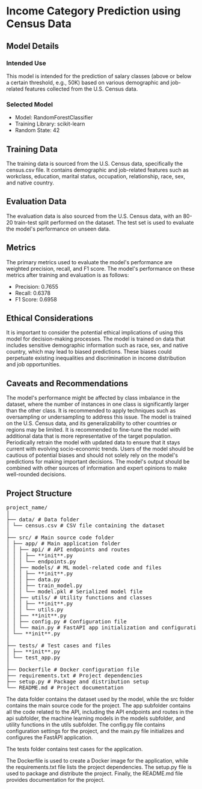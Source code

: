 # Income Category Prediction using Census Data

## Model Details

### Intended Use

This model is intended for the prediction of salary classes (above or below a certain threshold, e.g., 50K) based on various demographic and job-related features collected from the U.S. Census data.

### Selected Model

- Model: RandomForestClassifier
- Training Library: scikit-learn
- Random State: 42

## Training Data

The training data is sourced from the U.S. Census data, specifically the census.csv file. It contains demographic and job-related features such as workclass, education, marital status, occupation, relationship, race, sex, and native country.

## Evaluation Data

The evaluation data is also sourced from the U.S. Census data, with an 80-20 train-test split performed on the dataset. The test set is used to evaluate the model's performance on unseen data.

## Metrics

The primary metrics used to evaluate the model's performance are weighted precision, recall, and F1 score. The model's performance on these metrics after training and evaluation is as follows:

- Precision: 0.7655
- Recall: 0.6378
- F1 Score: 0.6958

## Ethical Considerations

It is important to consider the potential ethical implications of using this model for decision-making processes. The model is trained on data that includes sensitive demographic information such as race, sex, and native country, which may lead to biased predictions. These biases could perpetuate existing inequalities and discrimination in income distribution and job opportunities.

## Caveats and Recommendations

The model's performance might be affected by class imbalance in the dataset, where the number of instances in one class is significantly larger than the other class. It is recommended to apply techniques such as oversampling or undersampling to address this issue. The model is trained on the U.S. Census data, and its generalizability to other countries or regions may be limited. It is recommended to fine-tune the model with additional data that is more representative of the target population. Periodically retrain the model with updated data to ensure that it stays current with evolving socio-economic trends. Users of the model should be cautious of potential biases and should not solely rely on the model's predictions for making important decisions. The model's output should be combined with other sources of information and expert opinions to make well-rounded decisions.

## Project Structure

<pre>
project_name/
│
├── data/ # Data folder
│ └── census.csv # CSV file containing the dataset
│
├── src/ # Main source code folder
│ ├── app/ # Main application folder
│ │ ├── api/ # API endpoints and routes
│ │ │ ├── **init**.py
│ │ │ └── endpoints.py
│ │ ├── models/ # ML model-related code and files
│ │ │ ├── **init**.py
│ │ │ ├── data.py
│ │ │ ├── train_model.py
│ │ │ └── model.pkl # Serialized model file
│ │ ├── utils/ # Utility functions and classes
│ │ │ ├── **init**.py
│ │ │ └── utils.py
│ │ ├── **init**.py
│ │ ├── config.py # Configuration file
│ │ └── main.py # FastAPI app initialization and configuration
│ └── **init**.py
│
├── tests/ # Test cases and files
│ ├── **init**.py
│ └── test_app.py
│
├── Dockerfile # Docker configuration file
├── requirements.txt # Project dependencies
├── setup.py # Package and distribution setup
└── README.md # Project documentation
</pre>

The data folder contains the dataset used by the model, while the src folder contains the main source code for the project. The app subfolder contains all the code related to the API, including the API endpoints and routes in the api subfolder, the machine learning models in the models subfolder, and utility functions in the utils subfolder. The config.py file contains configuration settings for the project, and the main.py file initializes and configures the FastAPI application.

The tests folder contains test cases for the application.

The Dockerfile is used to create a Docker image for the application, while the requirements.txt file lists the project dependencies. The setup.py file is used to package and distribute the project. Finally, the README.md file provides documentation for the project.
